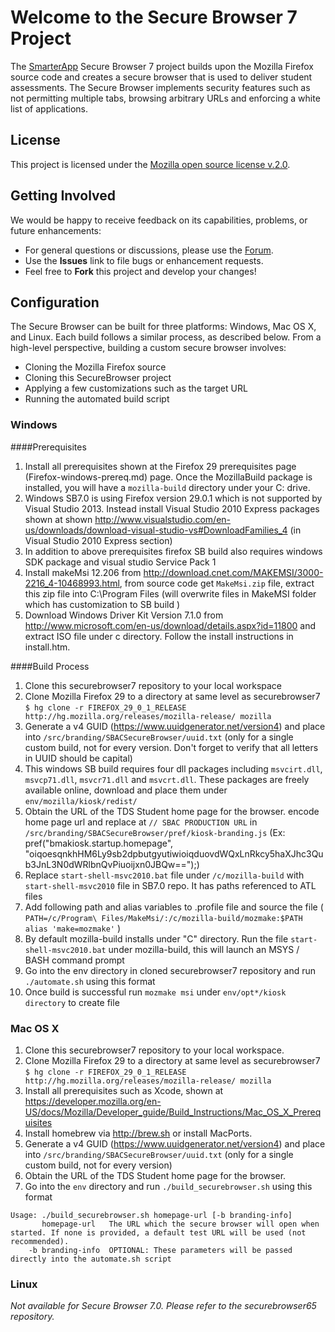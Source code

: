 # Welcome to the Secure Browser 7 Project
The [SmarterApp](http://smarterapp.org) Secure Browser 7 project builds upon the Mozilla Firefox source code and creates a secure browser that is used to deliver student assessments. The Secure Browser implements security features such as not permitting multiple tabs, browsing arbitrary URLs and enforcing a white list of applications.

## License ##
This project is licensed under the [Mozilla open source license v.2.0](https://www.mozilla.org/MPL/2.0/).

## Getting Involved ##
We would be happy to receive feedback on its capabilities, problems, or future enhancements:

* For general questions or discussions, please use the [Forum](http://forum.opentestsystem.org/viewforum.php?f=17).
* Use the **Issues** link to file bugs or enhancement requests.
* Feel free to **Fork** this project and develop your changes!

## Configuration ###

The Secure Browser can be built for three platforms: Windows, Mac OS X, and Linux. Each build follows a similar process, as described below. From a high-level perspective, building a custom secure browser involves:

* Cloning the Mozilla Firefox source
* Cloning this SecureBrowser project
* Applying a few customizations such as the target URL
* Running the automated build script

### Windows 

####Prerequisites
1. Install all prerequisites shown at the Firefox 29 prerequisites page (Firefox-windows-prereq.md) page. Once the MozillaBuild package is installed, you will have a `mozilla-build` directory under your C: drive.
1. Windows SB7.0 is using Firefox version 29.0.1 which is not supported by Visual Studio 2013. Instead install Visual Studio 2010 Express packages shown at shown http://www.visualstudio.com/en-us/downloads/download-visual-studio-vs#DownloadFamilies_4 (in Visual Studio 2010 Express section)
1. In addition to above prerequisites firefox SB build also requires windows SDK package and visual studio Service Pack 1
1. Install makeMsi 12.206 from http://download.cnet.com/MAKEMSI/3000-2216_4-10468993.html,  from source code get `MakeMsi.zip` file, extract this zip file into C:\Program Files (will overwrite files in MakeMSI folder which has customization to SB build )
1. Download Windows Driver Kit Version 7.1.0 from http://www.microsoft.com/en-us/download/details.aspx?id=11800 and extract ISO file under c directory. Follow the install instructions in install.htm.

####Build Process
1. Clone this securebrowser7 repository to your local workspace
1. Clone Mozilla Firefox 29 to a directory at same level as securebrowser7 `$ hg clone -r FIREFOX_29_0_1_RELEASE http://hg.mozilla.org/releases/mozilla-release/ mozilla`
1. Generate a v4 GUID (https://www.uuidgenerator.net/version4) and place into `/src/branding/SBACSecureBrowser/uuid.txt` (only for a single custom build, not for every version. Don't forget to verify that all letters in UUID should be capital)
1. This windows SB build requires four dll packages including `msvcirt.dll`, `msvcp71.dll`, `msvcr71.dll` and `msvcrt.dll`. These packages are freely available online, download and place them under `env/mozilla/kiosk/redist/`
1. Obtain the URL of the TDS Student home page for the browser. encode home page url and replace at `// SBAC PRODUCTION URL` in `/src/branding/SBACSecureBrowser/pref/kiosk-branding.js` (Ex: pref("bmakiosk.startup.homepage", "oiqoesqnkhHM6Ly9sb2dpbutgyutiwioiqduovdWQxLnRkcy5haXJhc3Qub3JnL3N0dWRlbnQvPiuoijxn0JBQw==");)
1. Replace `start-shell-msvc2010.bat` file under `/c/mozilla-build` with `start-shell-msvc2010` file in SB7.0 repo. It has paths referenced to ATL files
1. Add following path and alias variables to .profile file and source the file ( `PATH=/c/Program\ Files/MakeMsi/:/c/mozilla-build/mozmake:$PATH`
    `alias 'make=mozmake'` )
1. By default mozilla-build installs under "C" directory. Run the file `start-shell-msvc2010.bat` under mozilla-build, this will launch an MSYS / BASH command prompt
1. Go into the env directory in cloned securebrowser7 repository and run `./automate.sh` using this format
1. Once build is successful run `mozmake msi` under `env/opt*/kiosk directory` to create file
### Mac OS X

1. Clone this securebrowser7 repository to your local workspace.
1. Clone Mozilla Firefox 29 to a directory at same level as securebrowser7
`$ hg clone -r FIREFOX_29_0_1_RELEASE http://hg.mozilla.org/releases/mozilla-release/ mozilla`
1. Install all prerequisites such as Xcode, shown at https://developer.mozilla.org/en-US/docs/Mozilla/Developer_guide/Build_Instructions/Mac_OS_X_Prerequisites 
1. Install homebrew via http://brew.sh or install MacPorts.
1. Generate a v4 GUID (https://www.uuidgenerator.net/version4) and place into `/src/branding/SBACSecureBrowser/uuid.txt` (only for a single custom build, not for every version)
1. Obtain the URL of the TDS Student home page for the browser.
1. Go into the `env` directory and run `./build_securebrowser.sh` using this format


```
Usage: ./build_securebrowser.sh homepage-url [-b branding-info]
       homepage-url   The URL which the secure browser will open when started. If none is provided, a default test URL will be used (not recommended).
    -b branding-info  OPTIONAL: These parameters will be passed directly into the automate.sh script

```

### Linux 

*Not available for Secure Browser 7.0. Please refer to the securebrowser65 repository.*